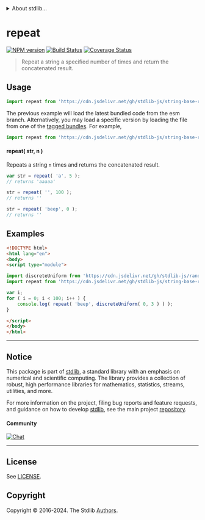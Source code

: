 <!--

@license Apache-2.0

Copyright (c) 2022 The Stdlib Authors.

Licensed under the Apache License, Version 2.0 (the "License");
you may not use this file except in compliance with the License.
You may obtain a copy of the License at

   http://www.apache.org/licenses/LICENSE-2.0

Unless required by applicable law or agreed to in writing, software
distributed under the License is distributed on an "AS IS" BASIS,
WITHOUT WARRANTIES OR CONDITIONS OF ANY KIND, either express or implied.
See the License for the specific language governing permissions and
limitations under the License.

-->


<details>
  <summary>
    About stdlib...
  </summary>
  <p>We believe in a future in which the web is a preferred environment for numerical computation. To help realize this future, we've built stdlib. stdlib is a standard library, with an emphasis on numerical and scientific computation, written in JavaScript (and C) for execution in browsers and in Node.js.</p>
  <p>The library is fully decomposable, being architected in such a way that you can swap out and mix and match APIs and functionality to cater to your exact preferences and use cases.</p>
  <p>When you use stdlib, you can be absolutely certain that you are using the most thorough, rigorous, well-written, studied, documented, tested, measured, and high-quality code out there.</p>
  <p>To join us in bringing numerical computing to the web, get started by checking us out on <a href="https://github.com/stdlib-js/stdlib">GitHub</a>, and please consider <a href="https://opencollective.com/stdlib">financially supporting stdlib</a>. We greatly appreciate your continued support!</p>
</details>

# repeat

[![NPM version][npm-image]][npm-url] [![Build Status][test-image]][test-url] [![Coverage Status][coverage-image]][coverage-url] <!-- [![dependencies][dependencies-image]][dependencies-url] -->

> Repeat a string a specified number of times and return the concatenated result.



<section class="usage">

## Usage

```javascript
import repeat from 'https://cdn.jsdelivr.net/gh/stdlib-js/string-base-repeat@esm/index.mjs';
```
The previous example will load the latest bundled code from the esm branch. Alternatively, you may load a specific version by loading the file from one of the [tagged bundles](https://github.com/stdlib-js/string-base-repeat/tags). For example,

```javascript
import repeat from 'https://cdn.jsdelivr.net/gh/stdlib-js/string-base-repeat@v0.2.0-esm/index.mjs';
```

#### repeat( str, n )

Repeats a string `n` times and returns the concatenated result.

```javascript
var str = repeat( 'a', 5 );
// returns 'aaaaa'

str = repeat( '', 100 );
// returns ''

str = repeat( 'beep', 0 );
// returns ''
```

</section>

<!-- /.usage -->

<section class="examples">

## Examples

<!-- eslint no-undef: "error" -->

```html
<!DOCTYPE html>
<html lang="en">
<body>
<script type="module">

import discreteUniform from 'https://cdn.jsdelivr.net/gh/stdlib-js/random-base-discrete-uniform@esm/index.mjs';
import repeat from 'https://cdn.jsdelivr.net/gh/stdlib-js/string-base-repeat@esm/index.mjs';

var i;
for ( i = 0; i < 100; i++ ) {
    console.log( repeat( 'beep', discreteUniform( 0, 3 ) ) );
}

</script>
</body>
</html>
```

</section>

<!-- /.examples -->

<!-- Section for related `stdlib` packages. Do not manually edit this section, as it is automatically populated. -->

<section class="related">

</section>

<!-- /.related -->

<!-- Section for all links. Make sure to keep an empty line after the `section` element and another before the `/section` close. -->


<section class="main-repo" >

* * *

## Notice

This package is part of [stdlib][stdlib], a standard library with an emphasis on numerical and scientific computing. The library provides a collection of robust, high performance libraries for mathematics, statistics, streams, utilities, and more.

For more information on the project, filing bug reports and feature requests, and guidance on how to develop [stdlib][stdlib], see the main project [repository][stdlib].

#### Community

[![Chat][chat-image]][chat-url]

---

## License

See [LICENSE][stdlib-license].


## Copyright

Copyright &copy; 2016-2024. The Stdlib [Authors][stdlib-authors].

</section>

<!-- /.stdlib -->

<!-- Section for all links. Make sure to keep an empty line after the `section` element and another before the `/section` close. -->

<section class="links">

[npm-image]: http://img.shields.io/npm/v/@stdlib/string-base-repeat.svg
[npm-url]: https://npmjs.org/package/@stdlib/string-base-repeat

[test-image]: https://github.com/stdlib-js/string-base-repeat/actions/workflows/test.yml/badge.svg?branch=v0.2.0
[test-url]: https://github.com/stdlib-js/string-base-repeat/actions/workflows/test.yml?query=branch:v0.2.0

[coverage-image]: https://img.shields.io/codecov/c/github/stdlib-js/string-base-repeat/main.svg
[coverage-url]: https://codecov.io/github/stdlib-js/string-base-repeat?branch=main

<!--

[dependencies-image]: https://img.shields.io/david/stdlib-js/string-base-repeat.svg
[dependencies-url]: https://david-dm.org/stdlib-js/string-base-repeat/main

-->

[chat-image]: https://img.shields.io/gitter/room/stdlib-js/stdlib.svg
[chat-url]: https://app.gitter.im/#/room/#stdlib-js_stdlib:gitter.im

[stdlib]: https://github.com/stdlib-js/stdlib

[stdlib-authors]: https://github.com/stdlib-js/stdlib/graphs/contributors

[umd]: https://github.com/umdjs/umd
[es-module]: https://developer.mozilla.org/en-US/docs/Web/JavaScript/Guide/Modules

[deno-url]: https://github.com/stdlib-js/string-base-repeat/tree/deno
[deno-readme]: https://github.com/stdlib-js/string-base-repeat/blob/deno/README.md
[umd-url]: https://github.com/stdlib-js/string-base-repeat/tree/umd
[umd-readme]: https://github.com/stdlib-js/string-base-repeat/blob/umd/README.md
[esm-url]: https://github.com/stdlib-js/string-base-repeat/tree/esm
[esm-readme]: https://github.com/stdlib-js/string-base-repeat/blob/esm/README.md
[branches-url]: https://github.com/stdlib-js/string-base-repeat/blob/main/branches.md

[stdlib-license]: https://raw.githubusercontent.com/stdlib-js/string-base-repeat/main/LICENSE

</section>

<!-- /.links -->
